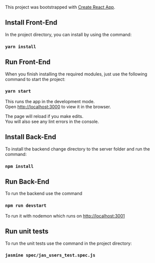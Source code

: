 This project was bootstrapped with [Create React App](https://github.com/facebook/create-react-app).

## Install Front-End

In the project directory, you can install by using the command:

### `yarn install`

## Run Front-End
When you finish installing the required modules, just use the following command to start the project:
### `yarn start`

This runs the app in the development mode.<br />
Open [http://localhost:3000](http://localhost:3000) to view it in the browser.

The page will reload if you make edits.<br />
You will also see any lint errors in the console.

## Install Back-End
To install the backend change directory to the server folder and run the command:
### `npm install`

## Run Back-End
To run the backend use  the command
### `npm run devstart`
To run it with nodemon which runs on [http://localhost:3001](http://localhost:3001)

## Run unit tests
To run the unit tests use the command in the project directory:
### `jasmine spec/jas_users_test.spec.js`
